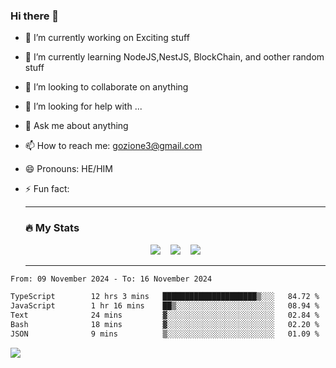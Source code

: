 ### Hi there 👋

<!--
**charlieScript/charlieScript** is a ✨ _special_ ✨ repository because its `README.md` (this file) appears on your GitHub profile.

Here are some ideas to get you started: -->

- 🔭 I’m currently working on Exciting stuff
- 🌱 I’m currently learning NodeJS,NestJS, BlockChain, and oother random stuff
- 👯 I’m looking to collaborate on anything
- 🤔 I’m looking for help with ...
- 💬 Ask me about anything
- 📫 How to reach me: gozione3@gmail.com
- 😄 Pronouns: HE/HIM
- ⚡ Fun fact:


  ---

  ### :fire: My Stats

  <div id="stats" align="center">
  <img src="http://github-readme-streak-stats.herokuapp.com?user=charlieScript&theme=dark&date_format=M%20j%5B%2C%20Y%5D" />&nbsp;&nbsp;&nbsp;
  <img src="https://github-readme-stats.vercel.app/api/top-langs/?username=charlieScript&layout=compact&theme=vision-friendly-dark"/>&nbsp;&nbsp;&nbsp;
  <img src="https://github-readme-stats.vercel.app/api?username=charlieScript&show_icons=true&theme=radical"/>
  </div>

  ---



<!--START_SECTION:waka-->

```txt
From: 09 November 2024 - To: 16 November 2024

TypeScript        12 hrs 3 mins   █████████████████████▒░░░   84.72 %
JavaScript        1 hr 16 mins    ██▒░░░░░░░░░░░░░░░░░░░░░░   08.94 %
Text              24 mins         ▓░░░░░░░░░░░░░░░░░░░░░░░░   02.84 %
Bash              18 mins         ▓░░░░░░░░░░░░░░░░░░░░░░░░   02.20 %
JSON              9 mins          ▒░░░░░░░░░░░░░░░░░░░░░░░░   01.09 %
```

<!--END_SECTION:waka-->
![](https://komarev.com/ghpvc/?username=charlieScript)
